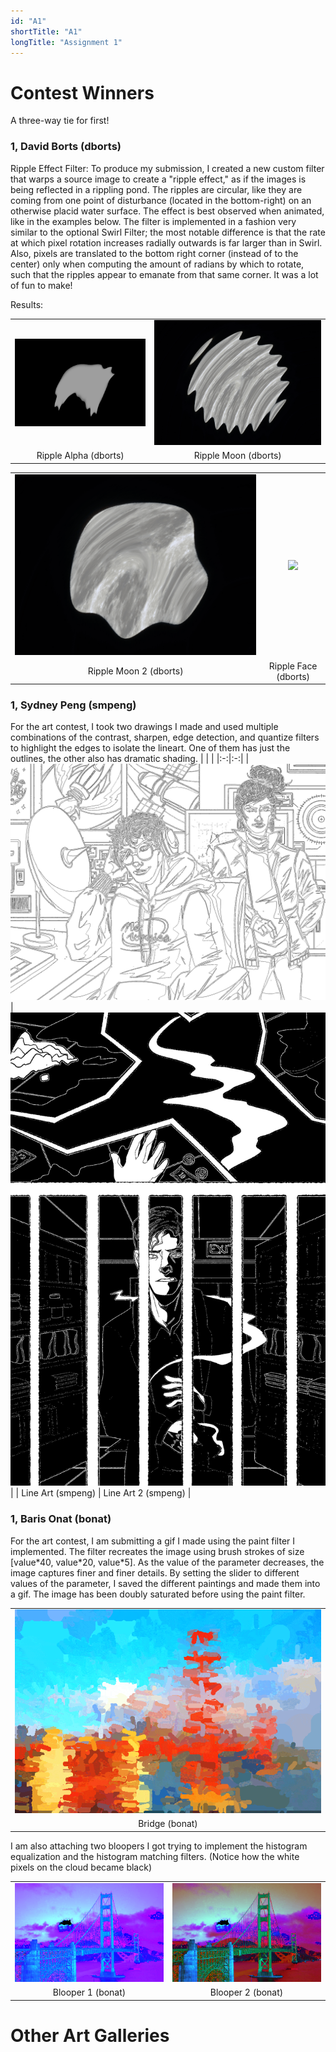 ```yaml
---
id: "A1"
shortTitle: "A1"
longTitle: "Assignment 1"
---
```

# Contest Winners

A three-way tie for first!

### 1, David Borts (dborts)

Ripple Effect Filter:
To produce my submission, I created a new custom filter that warps a source image to create a "ripple effect," as if the images is being reflected in a rippling pond. The ripples are circular, like they are coming from one point of disturbance (located in the bottom-right) on an otherwise placid water surface. The effect is best observed when animated, like in the examples below. The filter is implemented in a fashion very similar to the optional Swirl Filter; the most notable difference is that the rate at which pixel rotation increases radially outwards is far larger than in Swirl. Also, pixels are translated to the bottom right corner (instead of to the center) only when computing the amount of radians by which to rotate, such that the ripples appear to emanate from that same corner. It was a lot of fun to make!

Results:

|   |   |
|:-:|:-:|
| ![](./art/a1/dborts_0.gif) | ![](./art/a1/dborts_1.gif) |
| Ripple Alpha (dborts) | Ripple Moon (dborts) | 

|   |   |
|:-:|:-:|
| ![](./art/a1/dborts_2.gif) | ![](./art/a1/dborts_3.gif) |
| Ripple Moon 2 (dborts) | Ripple Face (dborts) | 


### 1, Sydney Peng (smpeng)

For the art contest, I took two drawings I made and used multiple combinations of the contrast, sharpen, edge detection, and quantize filters to highlight the edges to isolate the lineart. One of them has just the outlines, the other also has dramatic shading.
|   |   |
|:-:|:-:|
| ![](./art/a1/smpeng_0.png) | ![](./art/a1/smpeng_1.png) |
| Line Art (smpeng) | Line Art 2 (smpeng) |

### 1, Baris Onat (bonat)
For the art contest, I am submitting a gif I made using the paint filter I implemented. The filter recreates the image using brush strokes of size [value\*40, value\*20, value\*5]. As the value of the parameter decreases, the image captures finer and finer details. By setting the slider to different values of the parameter, I saved the different paintings and made them into a gif. The image has been doubly saturated before using the paint filter.

|   |
|:-:|
| ![](./art/a1/bonat_0.gif) | 
| Bridge (bonat) | 

I am also attaching two bloopers I got trying to implement the histogram equalization and the histogram matching filters. (Notice how the white pixels on the cloud became black)

|   |   |
|:-:|:-:|
| ![](./art/a1/bonat_1.png) | ![](./art/a1/bonat_2.png) |
| Blooper 1 (bonat) | Blooper 2 (bonat) |


# Other Art Galleries

<div><galleries></galleries></div>
